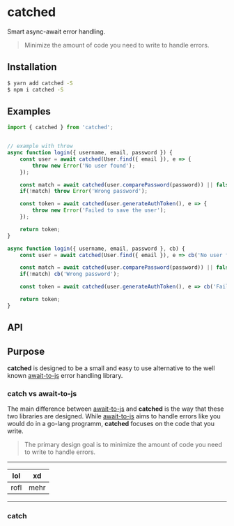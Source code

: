 # catched
Smart async-await error handling.

> Minimize the amount of code you need to write to handle errors.


## Installation

```bash
$ yarn add catched -S
$ npm i catched -S
```

## Examples

```javascript
import { catched } from 'catched';


// example with throw
async function login({ username, email, password }) {
    const user = await catched(User.find({ email }), e => {
        throw new Error('No user found');
    });

    const match = await catched(user.comparePassword(password)) || false;
    if(!match) throw Error('Wrong password');

    const token = await catched(user.generateAuthToken(), e => {
        throw new Error('Failed to save the user');
    });

    return token;
}

async function login({ username, email, password }, cb) {
    const user = await catched(User.find({ email }), e => cb('No user found'));

    const match = await catched(user.comparePassword(password)) || false;
    if(!match) cb('Wrong password');

    const token = await catched(user.generateAuthToken(), e => cb('Failed to save the user'));

    return token;
}
```


## API

## Purpose

**catched** is designed to be a small and easy to use alternative to the well known [await-to-js]() error handling library. 

### catch vs await-to-js

The main difference between [await-to-js]() and **catched** is the way that these two libraries are designed. While [await-to-js]() aims to handle errors like you would do in a go-lang programm, **catched** focuses on the code that you write. 

> The primary design goal is to minimize the amount of code you need to write to handle errors.

------------
| lol | xd |
|-----|----|
|rofl| mehr |
------------



### catch